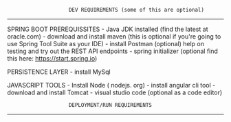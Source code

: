 						DEV REQUIREMENTS (some of this are optional)
--------------------------------------------------------------------------

SPRING BOOT PREREQUISSITES
    - Java JDK installed (find the latest at oracle.com)
    - download and install maven (this is optional if you're going to use Spring Tool Suite as your IDE)
    - install Postman (optional) help on testing and try out the REST API endpoints
    - spring initializer (optional find this here: https://start.spring.io)

PERSISTENCE LAYER
    - install MySql

JAVASCRIPT TOOLS
    - Install Node ( nodejs. org)
    - install angular cli tool
    - download and install Tomcat
    - visual studio code (optional as a code editor)

						
                        DEPLOYMENT/RUN REQUIREMENTS
--------------------------------------------------------------------------
